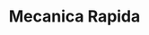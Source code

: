 ---
title: "Mecanica Rapida"
url: /san-francisco/mecanica-rapida/
shop: reparación de automóviles
---